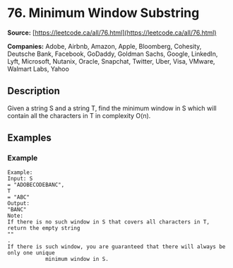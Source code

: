 # 76. Minimum Window Substring

**Source:** [https://leetcode.ca/all/76.html](https://leetcode.ca/all/76.html)

**Companies:** Adobe, Airbnb, Amazon, Apple, Bloomberg, Cohesity, Deutsche Bank, Facebook, GoDaddy, Goldman Sachs, Google, LinkedIn, Lyft, Microsoft, Nutanix, Oracle, Snapchat, Twitter, Uber, Visa, VMware, Walmart Labs, Yahoo

## Description

Given a string S and a string T, find the minimum window in S which will contain all the
        characters in T in complexity O(n).

## Examples

### Example

```
Example:
Input: S
= "ADOBECODEBANC",
T
= "ABC"
Output:
"BANC"
Note:
If there is no such window in S that covers all characters in T, return the empty string
""
.
If there is such window, you are guaranteed that there will always be only one unique
            minimum window in S.
```

